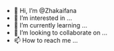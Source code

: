 - 👋 Hi, I’m @Zhakaifana
- 👀 I’m interested in ...
- 🌱 I’m currently learning ...
- 💞️ I’m looking to collaborate on ...
- 📫 How to reach me ...

<!---
Zhakaifana/Zhakaifana is a ✨ special ✨ repository because its `README.md` (this file) appears on your GitHub profile.
You can click the Preview link to take a look at your changes.
--->
